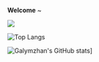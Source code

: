 **Welcome** ~ 


![](https://visitor-badge.laobi.icu/badge?page_id=galymzhantolepbergen.galymzhantolepbergen)

![Top Langs](https://github-readme-stats.vercel.app/api/top-langs/?username=galymzhantolepbergen&theme=algolia&show_icons=true)
<!-- [![Mohammad Saifur Rahman's GitHub stats](https://github-readme-stats.vercel.app/api/top-langs?username=saifurrahman1193&hide=html,scss,stylus,blade,jupyter%20notebook,python,css,shell,batchfile,dockerfile,typescript&theme=algolia&show_icons=true)] -->

![Galymzhan's GitHub stats](https://github-readme-stats.vercel.app/api?username=galymzhantolepbergen&theme=algolia&show_icons=true)]
<!-- ![Galymzhan's GitHub stats](https://github-readme-stats.vercel.app/api?username=galymzhantolepbergen&show_icons=true&theme=dark) -->
